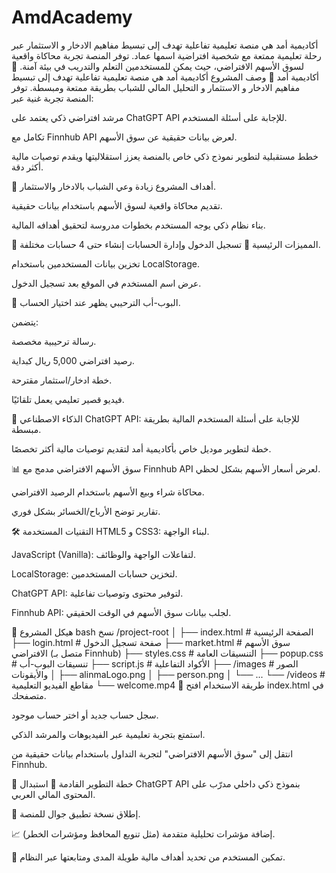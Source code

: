 # AmdAcademy
أكاديمية أمد هي منصة تعليمية تفاعلية تهدف إلى تبسيط مفاهيم الادخار و الاستثمار عبر رحلة تعليمية ممتعة مع شخصية افتراضية اسمها عماد. توفر المنصة تجربة محاكاة واقعية لسوق الأسهم الافتراضي، حيث يمكن للمستخدمين التعلم والتدريب في بيئة آمنة.
📌 أكاديمية أمد
📝 وصف المشروع
أكاديمية أمد هي منصة تعليمية تفاعلية تهدف إلى تبسيط مفاهيم الادخار و الاستثمار و التحليل المالي للشباب بطريقة ممتعة ومبسطة.
توفر المنصة تجربة غنية عبر:

مرشد افتراضي ذكي يعتمد على ChatGPT API للإجابة على أسئلة المستخدم.

تكامل مع Finnhub API لعرض بيانات حقيقية عن سوق الأسهم.

خطط مستقبلية لتطوير نموذج ذكي خاص بالمنصة يعزز استقلاليتها ويقدم توصيات مالية أكثر دقة.

🎯 أهداف المشروع
زيادة وعي الشباب بالادخار والاستثمار.

تقديم محاكاة واقعية لسوق الأسهم باستخدام بيانات حقيقية.

بناء نظام ذكي يوجه المستخدم بخطوات مدروسة لتحقيق أهدافه المالية.

🚀 المميزات الرئيسية
🔑 تسجيل الدخول وإدارة الحسابات
إنشاء حتى 4 حسابات مختلفة.

تخزين بيانات المستخدمين باستخدام LocalStorage.

عرض اسم المستخدم في الموقع بعد تسجيل الدخول.

🎉 البوب-أب الترحيبي
يظهر عند اختيار الحساب.

يتضمن:

رسالة ترحيبية مخصصة.

رصيد افتراضي 5,000 ريال كبداية.

خطة ادخار/استثمار مقترحة.

فيديو قصير تعليمي يعمل تلقائيًا.

🤖 الذكاء الاصطناعي
ChatGPT API: للإجابة على أسئلة المستخدم المالية بطريقة مبسطة.

خطة لتطوير موديل خاص بأكاديمية أمد لتقديم توصيات مالية أكثر تخصصًا.

📊 سوق الأسهم الافتراضي
مدمج مع Finnhub API لعرض أسعار الأسهم بشكل لحظي.

محاكاة شراء وبيع الأسهم باستخدام الرصيد الافتراضي.

تقارير توضح الأرباح/الخسائر بشكل فوري.

🛠️ التقنيات المستخدمة
HTML5 و CSS3: لبناء الواجهة.

JavaScript (Vanilla): لتفاعلات الواجهة والوظائف.

LocalStorage: لتخزين حسابات المستخدمين.

ChatGPT API: لتوفير محتوى وتوصيات تفاعلية.

Finnhub API: لجلب بيانات سوق الأسهم في الوقت الحقيقي.

📂 هيكل المشروع
bash
نسخ
/project-root
│
├── index.html           # الصفحة الرئيسية
├── login.html           # صفحة تسجيل الدخول
├── market.html          # سوق الأسهم الافتراضي (متصل بـ Finnhub)
├── styles.css           # التنسيقات العامة
├── popup.css            # تنسيقات البوب-أب
├── script.js            # الأكواد التفاعلية
├── /images              # الصور والأيقونات
│   ├── alinmaLogo.png
│   ├── person.png
│   └── ...
└── /videos              # مقاطع الفيديو التعليمية
    └── welcome.mp4
🔗 طريقة الاستخدام
افتح index.html في متصفحك.

سجل حساب جديد أو اختر حساب موجود.

استمتع بتجربة تعليمية عبر الفيديوهات والمرشد الذكي.

انتقل إلى "سوق الأسهم الافتراضي" لتجربة التداول باستخدام بيانات حقيقية من Finnhub.

📌 خطة التطوير القادمة
🧠 استبدال ChatGPT API بنموذج ذكي داخلي مدرّب على المحتوى المالي العربي.

📱 إطلاق نسخة تطبيق جوال للمنصة.

📈 إضافة مؤشرات تحليلية متقدمة (مثل تنويع المحافظ ومؤشرات الخطر).

🎯 تمكين المستخدم من تحديد أهداف مالية طويلة المدى ومتابعتها عبر النظام.

